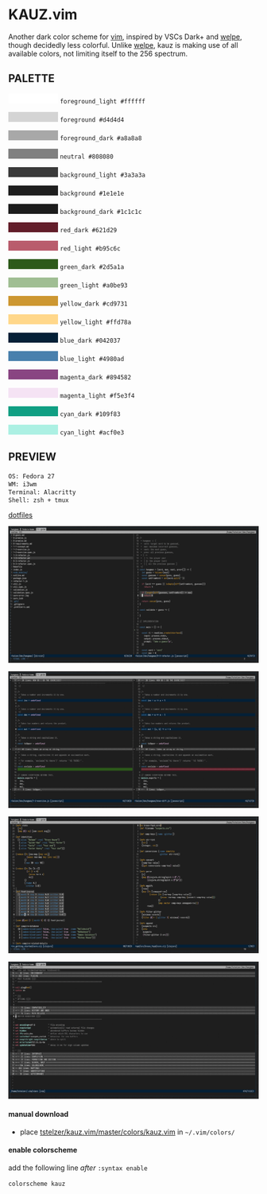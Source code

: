 # KAUZ.vim

Another dark color scheme for [vim](https://www.vim.org), inspired by VSCs
Dark+ and [welpe](https://www.github.com/tstelzer/welpe.vim), though decidedly less colorful. Unlike
[welpe](https://www.github.com/tstelzer/welpe.vim), kauz is making use of all
available colors, not limiting itself to the 256 spectrum.

## PALETTE

![#ffffff](preview/foreground_light.png) `foreground_light #ffffff`

![#d4d4d4](preview/foreground.png) `foreground #d4d4d4`

![#a8a8a8](preview/foreground_dark.png) `foreground_dark #a8a8a8`

![#808080](preview/neutral.png) `neutral #808080`

![#3a3a3a](preview/background_light.png) `background_light #3a3a3a`

![#1e1e1e](preview/background.png) `background #1e1e1e`

![#1c1c1c](preview/background_dark.png) `background_dark #1c1c1c`

![#621d29](preview/red_dark.png) `red_dark #621d29`

![#b95c6c](preview/red_light.png) `red_light #b95c6c`

![#2d5a1a](preview/green_dark.png) `green_dark #2d5a1a`

![#a0be93](preview/green_light.png) `green_light #a0be93`

![#cd9731](preview/yellow_dark.png) `yellow_dark #cd9731`

![#ffd78a](preview/yellow_light.png) `yellow_light #ffd78a`

![#042037](preview/blue_dark.png) `blue_dark #042037`

![#4980ad](preview/blue_light.png) `blue_light #4980ad`

![#894582](preview/magenta_dark.png) `magenta_dark #894582`

![#f5e3f4](preview/magenta_light.png) `magenta_light #f5e3f4`

![#109f83](preview/cyan_dark.png) `cyan_dark #109f83`

![#acf0e3](preview/cyan_light.png) `cyan_light #acf0e3`

## PREVIEW

```
OS: Fedora 27
WM: i3wm
Terminal: Alacritty
Shell: zsh + tmux
```

[dotfiles](https://github.com/tstelzer/dotfiles)

![preview dirvish and javascript](preview/dirvish-js.png)

![preview diff javascript](preview/diff-js.png)

![preview clojure](preview/clojure.png)

![preview vimrc with folding](preview/vimrc-fold.png)

#### manual download

- place [tstelzer/kauz.vim/master/colors/kauz.vim](https://raw.githubusercontent.com/tstelzer/kauz.vim/master/colors/kauz.vim) in `~/.vim/colors/`

#### enable colorscheme

add the following line *after* `:syntax enable`

`colorscheme kauz`
